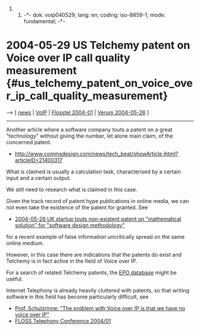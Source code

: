 1.  1.  -\*- dok: voip040529; lang: en; coding: iso-8859-1; mode:
        fundamental; -\*-

# 2004-05-29 US Telchemy patent on Voice over IP call quality measurement {#us_telchemy_patent_on_voice_over_ip_call_quality_measurement}

\--\> \[ [ news](SwpatcninoEn "wikilink") \| [
VoIP](SwxaiVoipEn "wikilink") \| [Flosstel
2004-01](http://plone.ffii.org/events/2004/flosstel01/ "wikilink") \| [
Verum 2004-05-26](Verum040526En "wikilink") \]

------------------------------------------------------------------------

Another article where a software company touts a patent on a great
\"technology\" without giving the number, let alone main claim, of the
concerned patent.

-   <http://www.commsdesign.com/news/tech_beat/showArticle.jhtml?articleID=21400317>

What is claimed is usually a calculation task, characterised by a
certain input and a certain output.

We still need to research what is claimed in this case.

Given the track record of patent hype publications in online media, we
can not even take the existence of the patent for granted. See

-   [ 2004-05-26 UK startup touts non-existent patent on \"mathematical
    solution\" for \"software design
    methodology\"](Verum040526En "wikilink")

for a recent example of false information uncritically spread on the
same online medium.

However, in this case there are indications that the patents do exist
and Telchemy is in fact active in the field of Voice over IP.

For a search of related Telchemy patents, the [EPO
database](http://ep.espacenet.com/ "wikilink") might be useful.

Internet Telephony is already heavily cluttered with patents, so that
writing software in this field has become particularly difficult, see

-   [Prof. Schulzrinne: \"The problem with Voice over IP is that we have
    no voice over
    IP\"](http://swpat.ffii.org/patents/effects/voip/ "wikilink")
-   [FLOSS Telephony Conference
    2004/01](http://plone.ffii.org/events/2004/flosstel01/ "wikilink")
